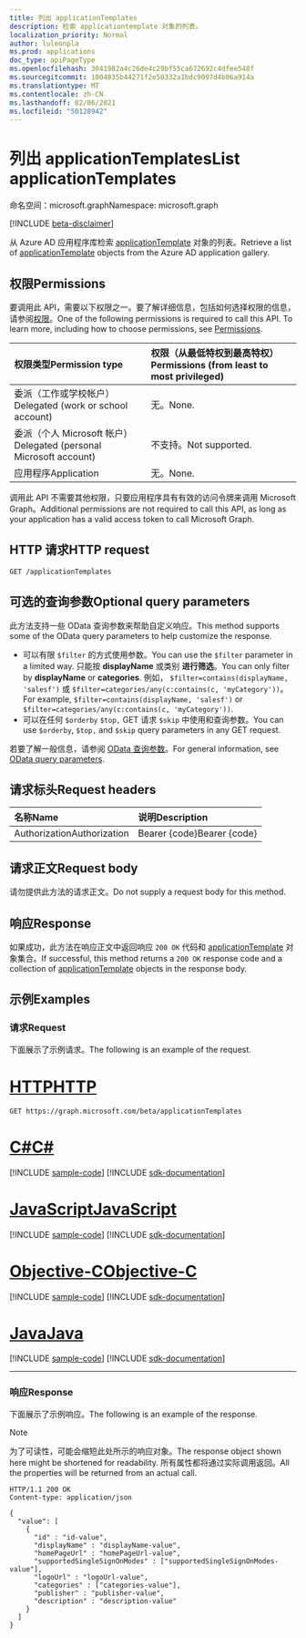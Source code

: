 ```yaml
---
title: 列出 applicationTemplates
description: 检索 applicationtemplate 对象的列表。
localization_priority: Normal
author: luleonpla
ms.prod: applications
doc_type: apiPageType
ms.openlocfilehash: 3041982a4c26de4c29bf55ca672692c4dfee548f
ms.sourcegitcommit: 1004835b44271f2e50332a1bdc9097d4b06a914a
ms.translationtype: MT
ms.contentlocale: zh-CN
ms.lasthandoff: 02/06/2021
ms.locfileid: "50128942"
---
```

# <a name="list-applicationtemplates"></a><span data-ttu-id="9de64-103">列出 applicationTemplates</span><span class="sxs-lookup"><span data-stu-id="9de64-103">List applicationTemplates</span></span>

<span data-ttu-id="9de64-104">命名空间：microsoft.graph</span><span class="sxs-lookup"><span data-stu-id="9de64-104">Namespace: microsoft.graph</span></span>

[!INCLUDE [beta-disclaimer](../../includes/beta-disclaimer.md)]

<span data-ttu-id="9de64-105">从 Azure AD 应用程序库检索 [applicationTemplate](../resources/applicationtemplate.md) 对象的列表。</span><span class="sxs-lookup"><span data-stu-id="9de64-105">Retrieve a list of [applicationTemplate](../resources/applicationtemplate.md) objects from the Azure AD application gallery.</span></span>

## <a name="permissions"></a><span data-ttu-id="9de64-106">权限</span><span class="sxs-lookup"><span data-stu-id="9de64-106">Permissions</span></span>

<span data-ttu-id="9de64-p101">要调用此 API，需要以下权限之一。要了解详细信息，包括如何选择权限的信息，请参阅[权限](/graph/permissions-reference)。</span><span class="sxs-lookup"><span data-stu-id="9de64-p101">One of the following permissions is required to call this API. To learn more, including how to choose permissions, see [Permissions](/graph/permissions-reference).</span></span>

| <span data-ttu-id="9de64-109">权限类型</span><span class="sxs-lookup"><span data-stu-id="9de64-109">Permission type</span></span>                        | <span data-ttu-id="9de64-110">权限（从最低特权到最高特权）</span><span class="sxs-lookup"><span data-stu-id="9de64-110">Permissions (from least to most privileged)</span></span> |
|:---------------------------------------|:--------------------------------------------|
| <span data-ttu-id="9de64-111">委派（工作或学校帐户）</span><span class="sxs-lookup"><span data-stu-id="9de64-111">Delegated (work or school account)</span></span>     | <span data-ttu-id="9de64-112">无。</span><span class="sxs-lookup"><span data-stu-id="9de64-112">None.</span></span> |
| <span data-ttu-id="9de64-113">委派（个人 Microsoft 帐户）</span><span class="sxs-lookup"><span data-stu-id="9de64-113">Delegated (personal Microsoft account)</span></span> | <span data-ttu-id="9de64-114">不支持。</span><span class="sxs-lookup"><span data-stu-id="9de64-114">Not supported.</span></span> |
| <span data-ttu-id="9de64-115">应用程序</span><span class="sxs-lookup"><span data-stu-id="9de64-115">Application</span></span>                            | <span data-ttu-id="9de64-116">无。</span><span class="sxs-lookup"><span data-stu-id="9de64-116">None.</span></span> |

<span data-ttu-id="9de64-117">调用此 API 不需要其他权限，只要应用程序具有有效的访问令牌来调用 Microsoft Graph。</span><span class="sxs-lookup"><span data-stu-id="9de64-117">Additional permissions are not required to call this API, as long as your application has a valid access token to call Microsoft Graph.</span></span>

## <a name="http-request"></a><span data-ttu-id="9de64-118">HTTP 请求</span><span class="sxs-lookup"><span data-stu-id="9de64-118">HTTP request</span></span>

<!-- { "blockType": "ignored" } -->

```http
GET /applicationTemplates
```

## <a name="optional-query-parameters"></a><span data-ttu-id="9de64-119">可选的查询参数</span><span class="sxs-lookup"><span data-stu-id="9de64-119">Optional query parameters</span></span>

<span data-ttu-id="9de64-120">此方法支持一些 OData 查询参数来帮助自定义响应。</span><span class="sxs-lookup"><span data-stu-id="9de64-120">This method supports some of the OData query parameters to help customize the response.</span></span> 

- <span data-ttu-id="9de64-121">可以有限 `$filter` 的方式使用参数。</span><span class="sxs-lookup"><span data-stu-id="9de64-121">You can use the `$filter` parameter in a limited way.</span></span> <span data-ttu-id="9de64-122">只能按 **displayName** 或类别 **进行筛选**。</span><span class="sxs-lookup"><span data-stu-id="9de64-122">You can only filter by **displayName** or **categories**.</span></span> <span data-ttu-id="9de64-123">例如， `$filter=contains(displayName, 'salesf')` 或 `$filter=categories/any(c:contains(c, 'myCategory'))`。</span><span class="sxs-lookup"><span data-stu-id="9de64-123">For example,  `$filter=contains(displayName, 'salesf')` or `$filter=categories/any(c:contains(c, 'myCategory'))`.</span></span>
- <span data-ttu-id="9de64-124">可以在任何 `$orderby` `$top,` GET 请求 `$skip` 中使用和查询参数。</span><span class="sxs-lookup"><span data-stu-id="9de64-124">You can use `$orderby`, `$top,` and `$skip` query parameters in any GET request.</span></span>

<span data-ttu-id="9de64-125">若要了解一般信息，请参阅 [OData 查询参数](/graph/query-parameters)。</span><span class="sxs-lookup"><span data-stu-id="9de64-125">For general information, see [OData query parameters](/graph/query-parameters).</span></span>

## <a name="request-headers"></a><span data-ttu-id="9de64-126">请求标头</span><span class="sxs-lookup"><span data-stu-id="9de64-126">Request headers</span></span>

| <span data-ttu-id="9de64-127">名称</span><span class="sxs-lookup"><span data-stu-id="9de64-127">Name</span></span>      |<span data-ttu-id="9de64-128">说明</span><span class="sxs-lookup"><span data-stu-id="9de64-128">Description</span></span>|
|:----------|:----------|
| <span data-ttu-id="9de64-129">Authorization</span><span class="sxs-lookup"><span data-stu-id="9de64-129">Authorization</span></span> | <span data-ttu-id="9de64-130">Bearer {code}</span><span class="sxs-lookup"><span data-stu-id="9de64-130">Bearer {code}</span></span> |

## <a name="request-body"></a><span data-ttu-id="9de64-131">请求正文</span><span class="sxs-lookup"><span data-stu-id="9de64-131">Request body</span></span>

<span data-ttu-id="9de64-132">请勿提供此方法的请求正文。</span><span class="sxs-lookup"><span data-stu-id="9de64-132">Do not supply a request body for this method.</span></span>

## <a name="response"></a><span data-ttu-id="9de64-133">响应</span><span class="sxs-lookup"><span data-stu-id="9de64-133">Response</span></span>

<span data-ttu-id="9de64-134">如果成功，此方法在响应正文中返回响应 `200 OK` 代码和 [applicationTemplate](../resources/applicationtemplate.md) 对象集合。</span><span class="sxs-lookup"><span data-stu-id="9de64-134">If successful, this method returns a `200 OK` response code and a collection of [applicationTemplate](../resources/applicationtemplate.md) objects in the response body.</span></span>

## <a name="examples"></a><span data-ttu-id="9de64-135">示例</span><span class="sxs-lookup"><span data-stu-id="9de64-135">Examples</span></span>

### <a name="request"></a><span data-ttu-id="9de64-136">请求</span><span class="sxs-lookup"><span data-stu-id="9de64-136">Request</span></span>

<span data-ttu-id="9de64-137">下面展示了示例请求。</span><span class="sxs-lookup"><span data-stu-id="9de64-137">The following is an example of the request.</span></span>

# <a name="http"></a>[<span data-ttu-id="9de64-138">HTTP</span><span class="sxs-lookup"><span data-stu-id="9de64-138">HTTP</span></span>](#tab/http)
<!-- {
  "blockType": "request",
  "name": "get_applicationtemplates"
}-->

```msgraph-interactive
GET https://graph.microsoft.com/beta/applicationTemplates
```
# <a name="c"></a>[<span data-ttu-id="9de64-139">C#</span><span class="sxs-lookup"><span data-stu-id="9de64-139">C#</span></span>](#tab/csharp)
[!INCLUDE [sample-code](../includes/snippets/csharp/get-applicationtemplates-csharp-snippets.md)]
[!INCLUDE [sdk-documentation](../includes/snippets/snippets-sdk-documentation-link.md)]

# <a name="javascript"></a>[<span data-ttu-id="9de64-140">JavaScript</span><span class="sxs-lookup"><span data-stu-id="9de64-140">JavaScript</span></span>](#tab/javascript)
[!INCLUDE [sample-code](../includes/snippets/javascript/get-applicationtemplates-javascript-snippets.md)]
[!INCLUDE [sdk-documentation](../includes/snippets/snippets-sdk-documentation-link.md)]

# <a name="objective-c"></a>[<span data-ttu-id="9de64-141">Objective-C</span><span class="sxs-lookup"><span data-stu-id="9de64-141">Objective-C</span></span>](#tab/objc)
[!INCLUDE [sample-code](../includes/snippets/objc/get-applicationtemplates-objc-snippets.md)]
[!INCLUDE [sdk-documentation](../includes/snippets/snippets-sdk-documentation-link.md)]

# <a name="java"></a>[<span data-ttu-id="9de64-142">Java</span><span class="sxs-lookup"><span data-stu-id="9de64-142">Java</span></span>](#tab/java)
[!INCLUDE [sample-code](../includes/snippets/java/get-applicationtemplates-java-snippets.md)]
[!INCLUDE [sdk-documentation](../includes/snippets/snippets-sdk-documentation-link.md)]

---


### <a name="response"></a><span data-ttu-id="9de64-143">响应</span><span class="sxs-lookup"><span data-stu-id="9de64-143">Response</span></span>

<span data-ttu-id="9de64-144">下面展示了示例响应。</span><span class="sxs-lookup"><span data-stu-id="9de64-144">The following is an example of the response.</span></span>

> [!NOTE]
> <span data-ttu-id="9de64-145">为了可读性，可能会缩短此处所示的响应对象。</span><span class="sxs-lookup"><span data-stu-id="9de64-145">The response object shown here might be shortened for readability.</span></span> <span data-ttu-id="9de64-146">所有属性都将通过实际调用返回。</span><span class="sxs-lookup"><span data-stu-id="9de64-146">All the properties will be returned from an actual call.</span></span>

<!-- {
  "blockType": "response",
  "truncated": true,
  "@odata.type": "microsoft.graph.applicationTemplate",
  "isCollection": true
} -->

```http
HTTP/1.1 200 OK
Content-type: application/json

{
  "value": [
    {
      "id" : "id-value",
      "displayName" : "displayName-value",
      "homePageUrl" : "homePageUrl-value",
      "supportedSingleSignOnModes" : ["supportedSingleSignOnModes-value"],
      "logoUrl" : "logoUrl-value",
      "categories" : ["categories-value"],
      "publisher" : "publisher-value",
      "description" : "description-value"
    }
  ]
}
```

<!-- uuid: 16cd6b66-4b1a-43a1-adaf-3a886856ed98
2019-02-04 14:57:30 UTC -->
<!-- {
  "type": "#page.annotation",
  "description": "List applicationTemplates",
  "keywords": "",
  "section": "documentation",
  "tocPath": ""
}-->



